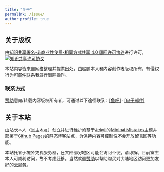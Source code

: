 ```yaml
---
title: "关于"
permalink: /issue/
author_profile: true
---
```


## 关于版权

由<a rel="license" href="http://creativecommons.org/licenses/by-nc-sa/4.0/">知识共享署名-非商业性使用-相同方式共享 4.0 国际许可协议</a>进行许可。<a rel="license" href="http://creativecommons.org/licenses/by-nc-sa/4.0/"><img alt="知识共享许可协议" style="border-width:0" src="https://i.creativecommons.org/l/by-nc-sa/4.0/80x15.png" /></a><br />

本站内容皆来自网络整理并提供出处，由赵鹏本人和内容创作者版权所有。有侵权行为可[邮件联系](mailto:freemeatproton@protonmail.com)我进行删除操作。

### 联系方式

[赞助](https://huolitangzhu.github.io/donate/)意向/转载内容版权所有者，可通过以下途径联系：[[鱼吧]](https://yuba.douyu.com/p/662672311618762977) · [[电子邮件]](mailto:freemeatproton@protonmail.com)

## 关于本站

由站长本人（堂主水友）创立并进行维护的基于[Jekyll](http://jekyllrb.com/)的[Mininal Mistakes](https://mademistakes.com/work/minimal-mistakes-jekyll-theme/)主题并部署于[Github Pages](https://pages.github.com/)的静态博客站点，为保持内容可控制性不会开放留言区等功能。

本站托管于境外免费服务器，在大陆部分地区可能会访问不便，请谅解。目前堂主本人可顺利访问，故不考虑迁移。当然欢迎[赞助](https://huolitangzhu.github.io/donate/)以帮助购买对大陆地区访问更加友好的云服务。

